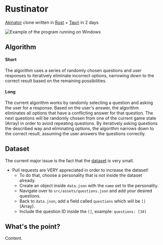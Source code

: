 # Rustinator
[Akinator](https://akinator.com/) clone written in [Rust](https://www.rust-lang.org/) + [Tauri](https://tauri.app/) in 2 days

![Example of the program running on Windows](https://github.com/face-hh/feddit/assets/69168154/0849985c-a4f0-43e1-b41f-05fcaaf810bf)


## Algorithm
#### Short
The algorithm uses a series of randomly chosen questions and user responses to iteratively eliminate incorrect options, narrowing down to the correct result based on the remaining possibilities.
#### Long
The current algorithm works by randomly selecting a question and asking the user for a response. Based on the user's answer, the algorithm eliminates all options that have a conflicting answer for that question. The next questions will be randomly chosen from one of the current game state (Array) in order to avoid repeating questions. By iteratively asking questions the described way and eliminating options, the algorithm narrows down to the correct result, assuming the user answers the questions correctly.

## Dataset
The current major issue is the fact that the [dataset](https://github.com/face-hh/feddit/tree/main/datset/data.json) is very small.

- Pull requests are VERY appreciated in order to increase the dataset!
  - To do that, choose a personality that is not inside the dataset already.
  - Create an object inside `data.json` with the `name` set to the personality.
  - Navigate over to `src/assets/questions.json` and add your desired questions.
  - Back to `data.json`, add a field called `questions` which will be `[]` (Array).
  - Include the question ID inside the `[]`, example: `questions: [34]`

## What's the point?
Content.
